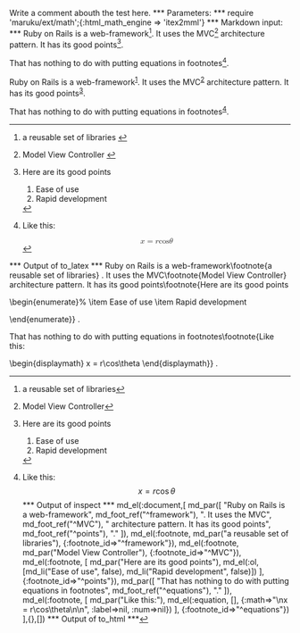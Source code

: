 Write a comment abouth the test here.
*** Parameters: ***
require 'maruku/ext/math';{:html_math_engine => 'itex2mml'}
*** Markdown input: ***
Ruby on Rails is a web-framework[^framework]. It uses the MVC[^MVC] architecture pattern. It has its good points[^points].

[^framework]: a reusable set of libraries
[^MVC]: Model View Controller
[^points]: Here are its good points
     1. Ease of use
     2. Rapid development

That has nothing to do with putting equations in footnotes[^equations].

[^equations]: Like this:
$$
  x = r\cos\theta
$$
*** Output of inspect ***
md_el(:document,[
	md_par([
		"Ruby on Rails is a web-framework",
		md_foot_ref("^framework"),
		". It uses the MVC",
		md_foot_ref("^MVC"),
		" architecture pattern. It has its good points",
		md_foot_ref("^points"),
		"."
	]),
	md_el(:footnote, md_par("a reusable set of libraries"), {:footnote_id=>"^framework"}),
	md_el(:footnote, md_par("Model View Controller"), {:footnote_id=>"^MVC"}),
	md_el(:footnote, [
		md_par("Here are its good points"),
		md_el(:ol, [md_li("Ease of use", false), md_li("Rapid development", false)])
		], {:footnote_id=>"^points"}),
	md_par([
		"That has nothing to do with putting equations in footnotes",
		md_foot_ref("^equations"),
		"."
		]),
	md_el(:footnote, [
		md_par("Like this:"),
		md_el(:equation, [], {:math=>"\nx = r\\cos\\theta\n\n", :label=>nil, :num=>nil})
		], {:footnote_id=>"^equations"})
],{},[])
*** Output of to_html ***
<p>Ruby on Rails is a web-framework<sup id="fnref:1"><a href="#fn:1" rel="footnote">1</a></sup>. It uses the MVC<sup id="fnref:2"><a href="#fn:2" rel="footnote">2</a></sup> architecture pattern. It has its good points<sup id="fnref:3"><a href="#fn:3" rel="footnote">3</a></sup>.</p>

<p>That has nothing to do with putting equations in footnotes<sup id="fnref:4"><a href="#fn:4" rel="footnote">4</a></sup>.</p>
<div class="footnotes"><hr /><ol><li id="fn:1">
<p>a reusable set of libraries <a href="#fnref:1" rev="footnote">↩</a></p>
</li><li id="fn:2">
<p>Model View Controller <a href="#fnref:2" rev="footnote">↩</a></p>
</li><li id="fn:3">
<p>Here are its good points</p>

<ol>
<li>Ease of use</li>

<li>Rapid development</li>
</ol>
<a href="#fnref:3" rev="footnote">↩</a></li><li id="fn:4">
<p>Like this:</p>
<div class="maruku-equation"><math xmlns="http://www.w3.org/1998/Math/MathML" display="block" class="maruku-mathml"><mi>x</mi><mo>=</mo><mi>r</mi><mi>cos</mi><mi>θ</mi></math><span class="maruku-eq-tex"><code style="display: none">x = r\cos\theta</code></span></div><a href="#fnref:4" rev="footnote">↩</a></li></ol></div>
*** Output of to_latex ***
Ruby on Rails is a web-framework\footnote{a reusable set of libraries} . It uses the MVC\footnote{Model View Controller}  architecture pattern. It has its good points\footnote{Here are its good points

\begin{enumerate}%
\item Ease of use
\item Rapid development

\end{enumerate}} .

That has nothing to do with putting equations in footnotes\footnote{Like this:

\begin{displaymath}
x = r\cos\theta
\end{displaymath}} .